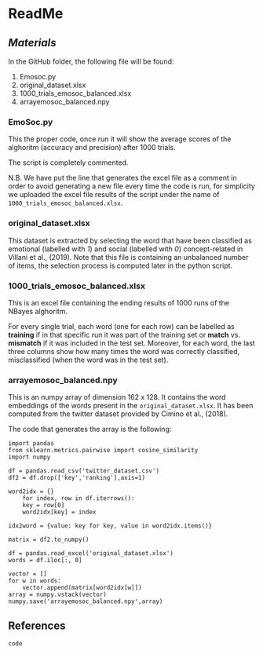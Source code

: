 # ReadMe
## *Materials*

In the GitHub folder, the following file will be found:
1. Emosoc.py
2. original_dataset.xlsx
2. 1000_trials_emosoc_balanced.xlsx
3. arrayemosoc_balanced.npy

### EmoSoc.py
This the proper code, once run it will show the average scores of the alghoritm (accuracy and precision) after 1000 trials. 

The script is completely commented.

N.B. We have put the line that generates the excel file as a comment in order to avoid generating a new file every time the code is run, for simplicity we uploaded the excel file results of the script under the name of `1000_trials_emosoc_balanced.xlsx`.

### original_dataset.xlsx

This dataset is extracted by selecting the word that have been classified as emotional (labelled with *1*) and social (labelled with *0*) concept-related in Villani et al., (2019). Note that this file is containing an unbalanced number of items, the selection process is computed later in the python script.

### 1000_trials_emosoc_balanced.xlsx
This is an excel file containing the ending results of 1000 runs of the NBayes alghoritm.

For every single trial, each word (one for each row) can be labelled as **training** if in that specific run it was part of the training set or **match** vs. **mismatch** if it was included in the test set. Moreover, for each word, the last three columns show how many times the word was correctly classified, misclassified (when the word was in the test set).

### arrayemosoc_balanced.npy

This is an numpy array of dimension 162 x 128. It contains the word embeddings of the words present in the `original_dataset.xlsx`.
It has been computed from the twitter dataset provided by Cimino et al., (2018).

The code that generates the array is the following:


    import pandas
    from sklearn.metrics.pairwise import cosine_similarity
    import numpy

    df = pandas.read_csv('twitter_dataset.csv')
    df2 = df.drop(['key','ranking'],axis=1)

    word2idx = {}
        for index, row in df.iterrows():
        key = row[0]
        word2idx[key] = index

    idx2word = {value: key for key, value in word2idx.items()}

    matrix = df2.to_numpy()

    df = pandas.read_excel('original_dataset.xlsx')
    words = df.iloc[:, 0]

    vector = []
    for w in words:
        vector.append(matrix[word2idx[w]])
    array = numpy.vstack(vector)
    numpy.save('arrayemosoc_balanced.npy',array)

## References



`code`
